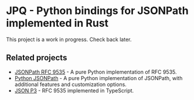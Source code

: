 # JPQ - Python bindings for JSONPath implemented in Rust

This project is a work in progress. Check back later.

## Related projects

- [JSONPath RFC 9535](https://github.com/jg-rp/python-jsonpath-rfc9535) - A pure Python implementation of RFC 9535.
- [Python JSONPath](https://github.com/jg-rp/python-jsonpath) - A pure Python implementation of JSONPath, with additional features and customization options.
- [JSON P3](https://github.com/jg-rp/json-p3) - RFC 9535 implemented in TypeScript.
